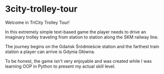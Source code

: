 # 3city-trolley-tour

Welcome in TriCity Trolley Tour!

In this extremely simple text-based game the player needs to drive
an imaginary trolley traveling from station to station along the SKM railway
line.

The journey begins on the Gdańsk Śródmieście station and the farthest train
station a player can arrive is Gdynia Główna.

To be honest, the game isn't very enjoyable and was created while I was learning OOP in Python to present my actual skill level.
